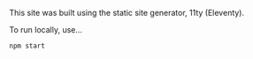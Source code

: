 This site was built using the static site generator, 11ty (Eleventy).

To run locally, use...

```
npm start
```
